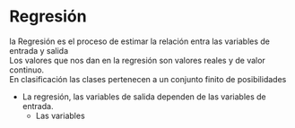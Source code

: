 # Regresión
<div class="tipBox"> la Regresión es el proceso de estimar la relación entra las variables de entrada y salida </div>
Los valores que nos dan en la regresión son valores reales y de valor continuo.
<div class="noteBox"> En clasificación las clases pertenecen a un conjunto finito de posibilidades</div>

- La regresión, las variables de salida dependen de las variables de entrada.
	- Las variables 
